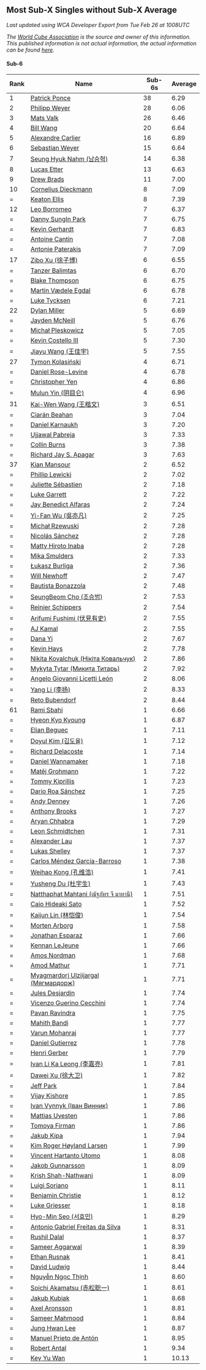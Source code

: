 ## Most Sub-X Singles without Sub-X Average

*Last updated using WCA Developer Export from Tue Feb 26 at 1008UTC*

*The [World Cube Association](https://www.worldcubeassociation.org) is the source and owner of this information. This published information is not actual information, the actual information can be found [here](https://www.worldcubeassociation.org/results).*

#### Sub-6


|Rank|Name|Sub-6s|Average|  
|--|--|--|--|  
|1|[Patrick Ponce](https://www.worldcubeassociation.org/persons/2012PONC02)|38|6.29|  
|2|[Philipp Weyer](https://www.worldcubeassociation.org/persons/2010WEYE01)|28|6.06|  
|3|[Mats Valk](https://www.worldcubeassociation.org/persons/2007VALK01)|26|6.46|  
|4|[Bill Wang](https://www.worldcubeassociation.org/persons/2010WANG68)|20|6.64|  
|5|[Alexandre Carlier](https://www.worldcubeassociation.org/persons/2012CARL03)|16|6.89|  
|6|[Sebastian Weyer](https://www.worldcubeassociation.org/persons/2010WEYE02)|15|6.64|  
|7|[Seung Hyuk Nahm (남승혁)](https://www.worldcubeassociation.org/persons/2013NAHM01)|14|6.38|  
|8|[Lucas Etter](https://www.worldcubeassociation.org/persons/2011ETTE01)|13|6.63|  
|9|[Drew Brads](https://www.worldcubeassociation.org/persons/2010BRAD01)|11|7.00|  
|10|[Cornelius Dieckmann](https://www.worldcubeassociation.org/persons/2009DIEC01)|8|7.09|  
|=|[Keaton Ellis](https://www.worldcubeassociation.org/persons/2012ELLI01)|8|7.39|  
|12|[Leo Borromeo](https://www.worldcubeassociation.org/persons/2015BORR01)|7|6.37|  
|=|[Danny SungIn Park](https://www.worldcubeassociation.org/persons/2015PARK13)|7|6.75|  
|=|[Kevin Gerhardt](https://www.worldcubeassociation.org/persons/2013GERH01)|7|6.83|  
|=|[Antoine Cantin](https://www.worldcubeassociation.org/persons/2010CANT02)|7|7.08|  
|=|[Antonie Paterakis](https://www.worldcubeassociation.org/persons/2012PATE01)|7|7.09|  
|17|[Zibo Xu (徐子博)](https://www.worldcubeassociation.org/persons/2014XUZI01)|6|6.55|  
|=|[Tanzer Balimtas](https://www.worldcubeassociation.org/persons/2013BALI01)|6|6.70|  
|=|[Blake Thompson](https://www.worldcubeassociation.org/persons/2010THOM03)|6|6.75|  
|=|[Martin Vædele Egdal](https://www.worldcubeassociation.org/persons/2013EGDA02)|6|6.78|  
|=|[Luke Tycksen](https://www.worldcubeassociation.org/persons/2012TYCK01)|6|7.21|  
|22|[Dylan Miller](https://www.worldcubeassociation.org/persons/2015MILL01)|5|6.69|  
|=|[Jayden McNeill](https://www.worldcubeassociation.org/persons/2012MCNE01)|5|6.76|  
|=|[Michał Pleskowicz](https://www.worldcubeassociation.org/persons/2009PLES01)|5|7.05|  
|=|[Kevin Costello III](https://www.worldcubeassociation.org/persons/2012COST01)|5|7.30|  
|=|[Jiayu Wang (王佳宇)](https://www.worldcubeassociation.org/persons/2010WANG53)|5|7.55|  
|27|[Tymon Kolasiński](https://www.worldcubeassociation.org/persons/2016KOLA02)|4|6.71|  
|=|[Daniel Rose-Levine](https://www.worldcubeassociation.org/persons/2015ROSE01)|4|6.78|  
|=|[Christopher Yen](https://www.worldcubeassociation.org/persons/2016YENC01)|4|6.86|  
|=|[Mulun Yin (阴目仑)](https://www.worldcubeassociation.org/persons/2009YINM01)|4|6.96|  
|31|[Kai-Wen Wang (王楷文)](https://www.worldcubeassociation.org/persons/2015WANG09)|3|6.51|  
|=|[Ciarán Beahan](https://www.worldcubeassociation.org/persons/2012BEAH01)|3|7.04|  
|=|[Daniel Karnaukh](https://www.worldcubeassociation.org/persons/2014KARN02)|3|7.20|  
|=|[Ujjawal Pabreja](https://www.worldcubeassociation.org/persons/2015PABR01)|3|7.33|  
|=|[Collin Burns](https://www.worldcubeassociation.org/persons/2010BURN01)|3|7.38|  
|=|[Richard Jay S. Apagar](https://www.worldcubeassociation.org/persons/2010APAG01)|3|7.63|  
|37|[Kian Mansour](https://www.worldcubeassociation.org/persons/2015MANS03)|2|6.52|  
|=|[Phillip Lewicki](https://www.worldcubeassociation.org/persons/2012LEWI01)|2|7.02|  
|=|[Juliette Sébastien](https://www.worldcubeassociation.org/persons/2014SEBA01)|2|7.18|  
|=|[Luke Garrett](https://www.worldcubeassociation.org/persons/2017GARR05)|2|7.22|  
|=|[Jay Benedict Alfaras](https://www.worldcubeassociation.org/persons/2009ALFA01)|2|7.24|  
|=|[Yi-Fan Wu (吳亦凡)](https://www.worldcubeassociation.org/persons/2010WUIF01)|2|7.25|  
|=|[Michał Rzewuski](https://www.worldcubeassociation.org/persons/2014RZEW01)|2|7.28|  
|=|[Nicolás Sánchez](https://www.worldcubeassociation.org/persons/2015SANC11)|2|7.28|  
|=|[Matty Hiroto Inaba](https://www.worldcubeassociation.org/persons/2016INAB01)|2|7.28|  
|=|[Mika Smulders](https://www.worldcubeassociation.org/persons/2016SMUL01)|2|7.33|  
|=|[Łukasz Burliga](https://www.worldcubeassociation.org/persons/2013BURL01)|2|7.36|  
|=|[Will Newhoff](https://www.worldcubeassociation.org/persons/2015NEWH01)|2|7.47|  
|=|[Bautista Bonazzola](https://www.worldcubeassociation.org/persons/2014BONA02)|2|7.48|  
|=|[SeungBeom Cho (조승범)](https://www.worldcubeassociation.org/persons/2012CHOS01)|2|7.53|  
|=|[Reinier Schippers](https://www.worldcubeassociation.org/persons/2010SCHI01)|2|7.54|  
|=|[Arifumi Fushimi (伏見有史)](https://www.worldcubeassociation.org/persons/2009FUSH01)|2|7.55|  
|=|[AJ Kamal](https://www.worldcubeassociation.org/persons/2016KAMA04)|2|7.55|  
|=|[Dana Yi](https://www.worldcubeassociation.org/persons/2010YIDA01)|2|7.67|  
|=|[Kevin Hays](https://www.worldcubeassociation.org/persons/2009HAYS01)|2|7.78|  
|=|[Nikita Kovalchuk (Нікіта Ковальчук)](https://www.worldcubeassociation.org/persons/2015KOVA07)|2|7.86|  
|=|[Mykyta Tytar (Микита Титарь)](https://www.worldcubeassociation.org/persons/2014TYTA02)|2|7.92|  
|=|[Angelo Giovanni Licetti León](https://www.worldcubeassociation.org/persons/2013LEON05)|2|8.06|  
|=|[Yang Li (李扬)](https://www.worldcubeassociation.org/persons/2012LIYA01)|2|8.33|  
|=|[Reto Bubendorf](https://www.worldcubeassociation.org/persons/2012BUBE01)|2|8.44|  
|61|[Rami Sbahi](https://www.worldcubeassociation.org/persons/2011SBAH01)|1|6.66|  
|=|[Hyeon Kyo Kyoung](https://www.worldcubeassociation.org/persons/2013KYOU01)|1|6.87|  
|=|[Elian Beguec](https://www.worldcubeassociation.org/persons/2014BEGU01)|1|7.11|  
|=|[Doyul Kim (김도율)](https://www.worldcubeassociation.org/persons/2014KIMD06)|1|7.12|  
|=|[Richard Delacoste](https://www.worldcubeassociation.org/persons/2015DELA05)|1|7.14|  
|=|[Daniel Wannamaker](https://www.worldcubeassociation.org/persons/2011WANN01)|1|7.18|  
|=|[Matěj Grohmann](https://www.worldcubeassociation.org/persons/2015GROH02)|1|7.22|  
|=|[Tommy Kiprillis](https://www.worldcubeassociation.org/persons/2014KIPR01)|1|7.23|  
|=|[Dario Roa Sánchez](https://www.worldcubeassociation.org/persons/2011SANC02)|1|7.25|  
|=|[Andy Denney](https://www.worldcubeassociation.org/persons/2013DENN01)|1|7.26|  
|=|[Anthony Brooks](https://www.worldcubeassociation.org/persons/2008SEAR01)|1|7.27|  
|=|[Aryan Chhabra](https://www.worldcubeassociation.org/persons/2015CHHA03)|1|7.29|  
|=|[Leon Schmidtchen](https://www.worldcubeassociation.org/persons/2010SCHM01)|1|7.31|  
|=|[Alexander Lau](https://www.worldcubeassociation.org/persons/2011LAUA01)|1|7.37|  
|=|[Lukas Shelley](https://www.worldcubeassociation.org/persons/2016SHEL03)|1|7.37|  
|=|[Carlos Méndez García-Barroso](https://www.worldcubeassociation.org/persons/2010GARC02)|1|7.38|  
|=|[Weihao Kong (孔维浩)](https://www.worldcubeassociation.org/persons/2017KONG05)|1|7.41|  
|=|[Yusheng Du (杜宇生)](https://www.worldcubeassociation.org/persons/2015DUYU01)|1|7.43|  
|=|[Natthaphat Mahtani (ณัฐภัทร จี มาทานี)](https://www.worldcubeassociation.org/persons/2011MAHT02)|1|7.51|  
|=|[Caio Hideaki Sato](https://www.worldcubeassociation.org/persons/2016SATO01)|1|7.52|  
|=|[Kaijun Lin (林恺俊)](https://www.worldcubeassociation.org/persons/2013LINK01)|1|7.54|  
|=|[Morten Arborg](https://www.worldcubeassociation.org/persons/2010ARBO01)|1|7.58|  
|=|[Jonathan Esparaz](https://www.worldcubeassociation.org/persons/2013ESPA01)|1|7.66|  
|=|[Kennan LeJeune](https://www.worldcubeassociation.org/persons/2013LEJE03)|1|7.66|  
|=|[Amos Nordman](https://www.worldcubeassociation.org/persons/2014NORD02)|1|7.68|  
|=|[Amod Mathur](https://www.worldcubeassociation.org/persons/2013MATH01)|1|7.71|  
|=|[Myagmardorj Ulziijargal (Мягмардорж)](https://www.worldcubeassociation.org/persons/2016OLZI01)|1|7.71|  
|=|[Jules Desjardin](https://www.worldcubeassociation.org/persons/2010DESJ01)|1|7.74|  
|=|[Vicenzo Guerino Cecchini](https://www.worldcubeassociation.org/persons/2015CECC01)|1|7.74|  
|=|[Pavan Ravindra](https://www.worldcubeassociation.org/persons/2013RAVI06)|1|7.75|  
|=|[Mahith Bandi](https://www.worldcubeassociation.org/persons/2014BAND04)|1|7.77|  
|=|[Varun Mohanraj](https://www.worldcubeassociation.org/persons/2015MOHA10)|1|7.77|  
|=|[Daniel Gutierrez](https://www.worldcubeassociation.org/persons/2016GUTI23)|1|7.78|  
|=|[Henri Gerber](https://www.worldcubeassociation.org/persons/2014GERB01)|1|7.79|  
|=|[Ivan Li Ka Leong (李嘉亮)](https://www.worldcubeassociation.org/persons/2015LEON02)|1|7.81|  
|=|[Dawei Xu (徐大卫)](https://www.worldcubeassociation.org/persons/2014XUDA01)|1|7.82|  
|=|[Jeff Park](https://www.worldcubeassociation.org/persons/2015PARK08)|1|7.84|  
|=|[Vijay Kishore](https://www.worldcubeassociation.org/persons/2012KISH03)|1|7.85|  
|=|[Ivan Vynnyk (Іван Винник)](https://www.worldcubeassociation.org/persons/2010VYNN01)|1|7.86|  
|=|[Mattias Uvesten](https://www.worldcubeassociation.org/persons/2013UVES01)|1|7.86|  
|=|[Tomoya Firman](https://www.worldcubeassociation.org/persons/2015FIRM01)|1|7.86|  
|=|[Jakub Kipa](https://www.worldcubeassociation.org/persons/2010KIPA01)|1|7.94|  
|=|[Kim Roger Høyland Larsen](https://www.worldcubeassociation.org/persons/2015LARS04)|1|7.99|  
|=|[Vincent Hartanto Utomo](https://www.worldcubeassociation.org/persons/2010UTOM01)|1|8.08|  
|=|[Jakob Gunnarsson](https://www.worldcubeassociation.org/persons/2015GUNN01)|1|8.09|  
|=|[Krish Shah-Nathwani](https://www.worldcubeassociation.org/persons/2015SHAH09)|1|8.09|  
|=|[Luigi Soriano](https://www.worldcubeassociation.org/persons/2016SORI04)|1|8.11|  
|=|[Benjamin Christie](https://www.worldcubeassociation.org/persons/2014CHRI04)|1|8.12|  
|=|[Luke Griesser](https://www.worldcubeassociation.org/persons/2015GRIE02)|1|8.18|  
|=|[Hyo-Min Seo (서효민)](https://www.worldcubeassociation.org/persons/2013SEOH01)|1|8.29|  
|=|[Antonio Gabriel Freitas da Silva](https://www.worldcubeassociation.org/persons/2015SILV55)|1|8.31|  
|=|[Rushil Dalal](https://www.worldcubeassociation.org/persons/2014DALA03)|1|8.37|  
|=|[Sameer Aggarwal](https://www.worldcubeassociation.org/persons/2017AGGA01)|1|8.39|  
|=|[Ethan Rusnak](https://www.worldcubeassociation.org/persons/2015RUSN01)|1|8.41|  
|=|[David Ludwig](https://www.worldcubeassociation.org/persons/2013LUDW01)|1|8.44|  
|=|[Nguyễn Ngọc Thịnh](https://www.worldcubeassociation.org/persons/2010NGUY33)|1|8.60|  
|=|[Soichi Akamatsu (赤松聡一)](https://www.worldcubeassociation.org/persons/2012AKAM01)|1|8.61|  
|=|[Jakub Kubiak](https://www.worldcubeassociation.org/persons/2014KUBI02)|1|8.68|  
|=|[Axel Aronsson](https://www.worldcubeassociation.org/persons/2015ARON01)|1|8.81|  
|=|[Sameer Mahmood](https://www.worldcubeassociation.org/persons/2013MAHM02)|1|8.84|  
|=|[Jung Hwan Lee](https://www.worldcubeassociation.org/persons/2015LEEJ05)|1|8.87|  
|=|[Manuel Prieto de Antón](https://www.worldcubeassociation.org/persons/2015ANTO04)|1|8.95|  
|=|[Robert Antal](https://www.worldcubeassociation.org/persons/2014ANTA01)|1|9.34|  
|=|[Key Yu Wan](https://www.worldcubeassociation.org/persons/2013WANK01)|1|10.13|  
